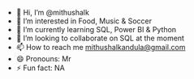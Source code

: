 - 👋 Hi, I’m @mithushalk
- 👀 I’m interested in Food, Music & Soccer
- 🌱 I’m currently learning SQL, Power BI & Python
- 💞️ I’m looking to collaborate on SQL at the moment
- 📫 How to reach me mithushalkandula@gmail.com
- 😄 Pronouns: Mr
- ⚡ Fun fact: NA

<!---
mithushalk/mithushalk is a ✨ special ✨ repository because its `README.md` (this file) appears on your GitHub profile.
You can click the Preview link to take a look at your changes.
--->
